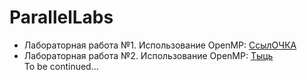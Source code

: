 # ParallelLabs

* Лабораторная работа №1. Использование OpenMP:
  [СсылОЧКА](https://github.com/Chupakabra0/ParallelLabs/tree/main/ParallelLab1)  
* Лабораторная работа №2. Использование OpenMP: [Тыць](https://github.com/Chupakabra0/ParallelLabs/tree/second-lab/ParallelLab2)  
  To be continued...

[codacy-badge]: https://app.codacy.com/gh/Chupakabra0/ParallelLabs?utm_source=github.com&utm_medium=referral&utm_content=Chupakabra0/ParallelLabs&utm_campaign=Badge_Grade_Settings
